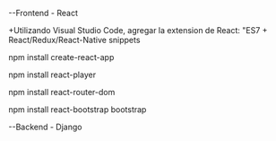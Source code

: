 --Frontend - React

+Utilizando Visual Studio Code, agregar la extension de React: "ES7 + React/Redux/React-Native snippets

npm install create-react-app

npm install react-player

npm install react-router-dom

npm install react-bootstrap bootstrap



--Backend - Django
